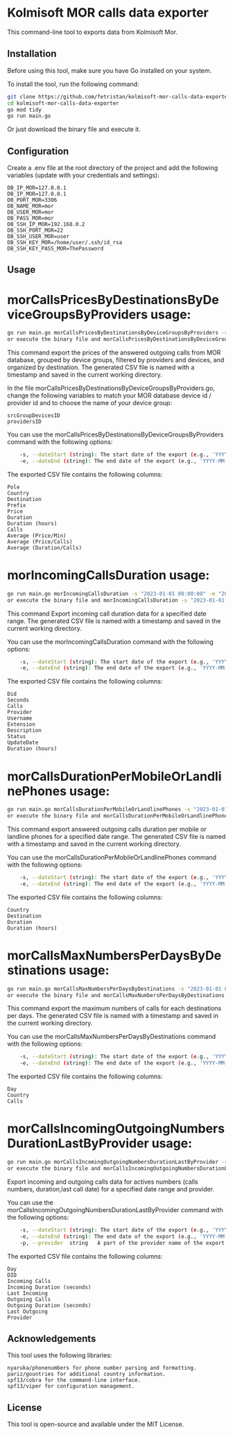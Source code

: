 # Kolmisoft MOR calls data exporter

This command-line tool to exports data from Kolmisoft Mor.

## Installation

Before using this tool, make sure you have Go installed on your system.

To install the tool, run the following command:

```bash
git clone https://github.com/fetristan/kolmisoft-mor-calls-data-exporter.git
cd kolmisoft-mor-calls-data-exporter
go mod tidy
go run main.go
```

Or just download the binary file and execute it.

## Configuration
Create a .env file at the root directory of the project and add the following variables (update with your credentials and settings):

    DB_IP_MOR=127.0.0.1
    DB_IP_MOR=127.0.0.1
    DB_PORT_MOR=3306
    DB_NAME_MOR=mor
    DB_USER_MOR=mor
    DB_PASS_MOR=mor
    DB_SSH_IP_MOR=192.168.0.2
    DB_SSH_PORT_MOR=22
    DB_SSH_USER_MOR=user
    DB_SSH_KEY_MOR=/home/user/.ssh/id_rsa
    DB_SSH_KEY_PASS_MOR=ThePassword

## Usage

# morCallsPricesByDestinationsByDeviceGroupsByProviders usage:

```bash
go run main.go morCallsPricesByDestinationsByDeviceGroupsByProviders -s "2023-01-01 00:00:00" -e "2023-01-31 23:59:59"
or execute the binary file and morCallsPricesByDestinationsByDeviceGroupsByProviders -s "2023-01-01 00:00:00" -e "2023-01-31 23:59:59"
```

This command export the prices of the answered outgoing calls from MOR database, grouped by device groups, filtered by providers and devices, and organized by destination. The generated CSV file is named with a timestamp and saved in the current working directory.

In the file morCallsPricesByDestinationsByDeviceGroupsByProviders.go, change the following variables to match your MOR database device id / provider id and to choose the name of your device group:

    srcGroupDevicesID
    providersID

You can use the morCallsPricesByDestinationsByDeviceGroupsByProviders command with the following options:
```bash
    -s, --dateStart (string): The start date of the export (e.g., 'YYYY-MM-DD HH:mm:SS').
    -e, --dateEnd (string): The end date of the export (e.g., 'YYYY-MM-DD HH:mm:SS').
```

The exported CSV file contains the following columns:

    Pole
    Country
    Destination
    Prefix
    Price
    Duration
    Duration (hours)
    Calls
    Average (Price/Min)
    Average (Price/Calls)
    Average (Duration/Calls)

# morIncomingCallsDuration usage:

```bash
go run main.go morIncomingCallsDuration -s "2023-01-01 00:00:00" -e "2023-01-31 23:59:59"
or execute the binary file and morIncomingCallsDuration -s "2023-01-01 00:00:00" -e "2023-01-31 23:59:59"
```

This command Export incoming call duration data for a specified date range. The generated CSV file is named with a timestamp and saved in the current working directory.

You can use the morIncomingCallsDuration command with the following options:
```bash
    -s, --dateStart (string): The start date of the export (e.g., 'YYYY-MM-DD HH:mm:SS').
    -e, --dateEnd (string): The end date of the export (e.g., 'YYYY-MM-DD HH:mm:SS').
```

The exported CSV file contains the following columns:

    Did
    Seconds
    Calls
    Provider
    Username
    Extension
    Description
    Status
    UpdateDate
    Duration (hours)

# morCallsDurationPerMobileOrLandlinePhones usage:

```bash
go run main.go morCallsDurationPerMobileOrLandlinePhones -s "2023-01-01 00:00:00" -e "2023-01-31 23:59:59"
or execute the binary file and morCallsDurationPerMobileOrLandlinePhones -s "2023-01-01 00:00:00" -e "2023-01-31 23:59:59"
```

This command export answered outgoing calls duration per mobile or landline phones for a specified date range. The generated CSV file is named with a timestamp and saved in the current working directory.

You can use the morCallsDurationPerMobileOrLandlinePhones command with the following options:
```bash
    -s, --dateStart (string): The start date of the export (e.g., 'YYYY-MM-DD HH:mm:SS').
    -e, --dateEnd (string): The end date of the export (e.g., 'YYYY-MM-DD HH:mm:SS').
```

The exported CSV file contains the following columns:

    Country
    Destination
    Duration
    Duration (hours)

# morCallsMaxNumbersPerDaysByDestinations usage:

```bash
go run main.go morCallsMaxNumbersPerDaysByDestinations -s "2023-01-01 00:00:00" -e "2023-01-31 23:59:59"
or execute the binary file and morCallsMaxNumbersPerDaysByDestinations -s "2023-01-01 00:00:00" -e "2023-01-31 23:59:59"
```

This command export the maximum numbers of calls for each destinations per days. The generated CSV file is named with a timestamp and saved in the current working directory.

You can use the morCallsMaxNumbersPerDaysByDestinations command with the following options:
```bash
    -s, --dateStart (string): The start date of the export (e.g., 'YYYY-MM-DD HH:mm:SS').
    -e, --dateEnd (string): The end date of the export (e.g., 'YYYY-MM-DD HH:mm:SS').
```

The exported CSV file contains the following columns:

    Day
    Country
    Calls

# morCallsIncomingOutgoingNumbersDurationLastByProvider usage:

```bash
go run main.go morCallsIncomingOutgoingNumbersDurationLastByProvider -s "2023-01-01 00:00:00" -e "2023-01-31 23:59:59" -p "sfr"
or execute the binary file and morCallsIncomingOutgoingNumbersDurationLastByProvider -s "2023-01-01 00:00:00" -e "2023-01-31 23:59:59" -p "sfr"
```

Export incoming and outgoing calls data for actives numbers (calls numbers, duration,last call date) for a specified date range and provider.

You can use the morCallsIncomingOutgoingNumbersDurationLastByProvider command with the following options:
```bash
    -s, --dateStart (string): The start date of the export (e.g., 'YYYY-MM-DD HH:mm:SS').
    -e, --dateEnd (string): The end date of the export (e.g., 'YYYY-MM-DD HH:mm:SS').
    -p, --provider  string   A part of the provider name of the export (e.g., 'sfr').
```

The exported CSV file contains the following columns:

    Day
    DID
    Incoming Calls
    Incoming Duration (seconds)
    Last Incoming
    Outgoing Calls
    Outgoing Duration (seconds)
    Last Outgoing
    Provider

## Acknowledgements

This tool uses the following libraries:

    nyaruka/phonenumbers for phone number parsing and formatting.
    pariz/gountries for additional country information.
    spf13/cobra for the command-line interface.
    spf13/viper for configuration management.

## License

This tool is open-source and available under the MIT License.
